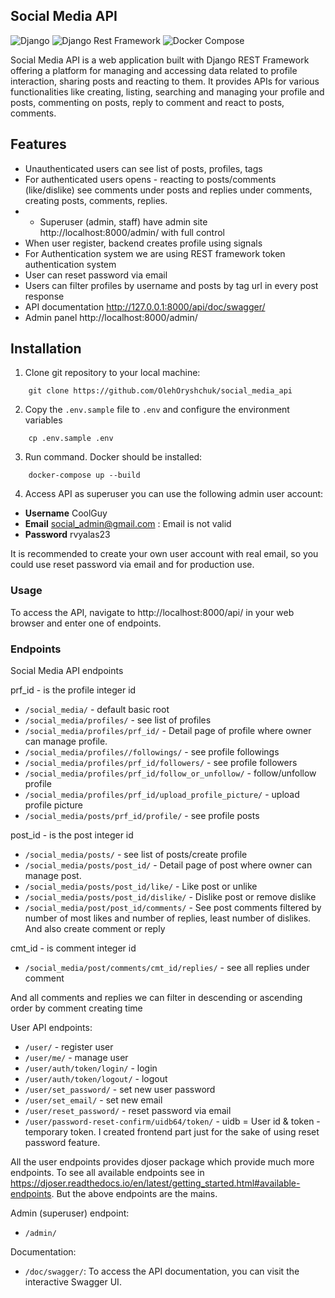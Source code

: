 ## Social Media API

![Django](https://img.shields.io/badge/Django-4.2.7-brightgreen.svg)
![Django Rest Framework](https://img.shields.io/badge/Django%20Rest%20Framework-3.14.0-blue.svg)
![Docker Compose](https://img.shields.io/badge/Docker%20Compose-2.22.0-brightgreen.svg)

Social Media API is a web application built with Django REST Framework offering a platform
for managing and accessing data related to profile interaction, sharing posts and reacting
to them. It provides APIs for various functionalities like creating, listing, searching 
and managing your profile and posts, commenting on posts, reply to comment and react to
posts, comments.

## Features
* Unauthenticated users can see list of posts, profiles, tags
* For authenticated users opens - reacting to posts/comments (like/dislike) see comments 
  under posts and replies under comments, creating posts, comments, replies.
* * Superuser (admin, staff) have admin site http://localhost:8000/admin/ with full control
* When user register, backend creates profile using signals
* For Authentication system we are using REST framework token authentication system
* User can reset password via email
* Users can filter profiles by username and posts by tag url in every post response
* API documentation  http://127.0.0.1:8000/api/doc/swagger/
* Admin panel  http://localhost:8000/admin/

## Installation
1. Clone git repository to your local machine:
```
    git clone https://github.com/OlehOryshchuk/social_media_api
```
2. Copy the `.env.sample` file to `.env` and configure the environment variables
```
    cp .env.sample .env
```
3. Run command. Docker should be installed:
```
    docker-compose up --build
```
4. Access API as superuser you can use the following admin user account:

- **Username** CoolGuy
- **Email** social_admin@gmail.com : Email is not valid
- **Password** rvyalas23

It is recommended to create your own user account with real email, so you could
use reset password via email and for production use.

### Usage
To access the API, navigate to http://localhost:8000/api/ in your web browser and enter one of endpoints.

### Endpoints
Social Media API endpoints 

prf_id - is the profile integer id
- `/social_media/` - default basic root
- `/social_media/profiles/` - see list of profiles
- `/social_media/profiles/prf_id/` - Detail page of profile where owner can manage profile.
- `/social_media/profiles//followings/` - see profile followings
- `/social_media/profiles/prf_id/followers/` - see profile followers
- `/social_media/profiles/prf_id/follow_or_unfollow/` - follow/unfollow profile
- `/social_media/profiles/prf_id/upload_profile_picture/` - upload profile picture
- `/social_media/posts/prf_id/profile/` - see profile posts

post_id - is the post integer id 
- `/social_media/posts/` - see list of posts/create profile
- `/social_media/posts/post_id/` - Detail page of post where owner can manage post.
- `/social_media/posts/post_id/like/` - Like post or unlike
- `/social_media/posts/post_id/dislike/` - Dislike post or remove dislike
- `/social_media/post/post_id/comments/` - See post comments filtered by number of 
   most likes and number of replies, least number of dislikes. And also create comment or reply 

cmt_id - is comment integer id

- `/social_media/post/comments/cmt_id/replies/` - see all replies under comment

And all comments and replies we can filter in descending or ascending order
by comment creating time

User API endpoints:
- `/user/` - register user
- `/user/me/` - manage user
- `/user/auth/token/login/` - login
- `/user/auth/token/logout/` - logout
- `/user/set_password/` - set new user password
- `/user/set_email/` - set new email
- `/user/reset_password/` - reset password via email
- `/user/password-reset-confirm/uidb64/token/` -  uidb = User id &
    token - temporary token. I created frontend part just for the sake of
    using reset password feature.

All the user endpoints provides djoser package which provide much more
endpoints. To see all available endpoints see in https://djoser.readthedocs.io/en/latest/getting_started.html#available-endpoints.
But the above endpoints are the mains.

Admin (superuser) endpoint:
- `/admin/`

Documentation:
- `/doc/swagger/`: To access the API documentation, you can visit the interactive Swagger UI.
